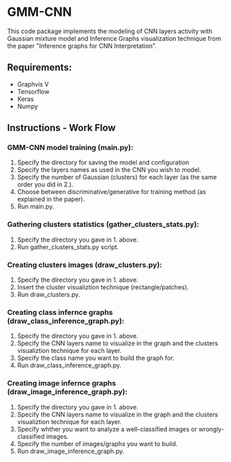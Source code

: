 # GMM-CNN
This code package implements the modeling of CNN layers activity with Gaussian mixture model and Inference Graphs visualization technique from the paper "Inference graphs for CNN Interpretation". 

## Requirements:
- Graphvis V
- Tensorflow
- Keras
- Numpy

## Instructions - Work Flow
### GMM-CNN model training (main.py):
1. Specify the directory for saving the model and configuration
2. Specify the layers names as used in the CNN you wish to model.
3. Specify the number of Gaussian (clusters) for each layer (as the same order you did in 2.).
4. Choose between discriminative/generative for training method (as explained in the paper).
5. Run main.py. 

### Gathering clusters statistics (gather_clusters_stats.py):
1. Specify the directory you gave in 1. above.
2. Run gather_clusters_stats.py script.

### Creating clusters images (draw_clusters.py):
1. Specify the directory you gave in 1. above.
2. Insert the cluster visualiztion technique (rectangle/patches).
3. Run draw_clusters.py.

### Creating class infernce graphs (draw_class_inference_graph.py):
1. Specify the directory you gave in 1. above.
2. Specify the CNN layers name to visualize in the graph and the clusters visualiztion technique for each layer.
3. Specify the class name you want to build the graph for.
4. Run draw_class_inference_graph.py.

### Creating image infernce graphs (draw_image_inference_graph.py): 
1. Specify the directory you gave in 1. above.
2. Specify the CNN layers name to visualize in the graph and the clusters visualiztion technique for each layer.
3. Specify whther you want to analyze a well-classified images or wrongly-classified images.
4. Specify the number of images/graphs you want to build.
5. Run draw_image_inference_graph.py.
